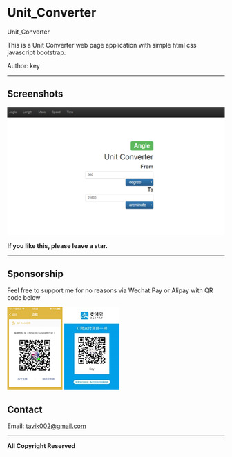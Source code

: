 # Unit_Converter

Unit_Converter
 
This is a Unit Converter web page application with simple html css javascript bootstrap. 

Author: key



-----

## Screenshots


![scr01](https://github.com/tavik000/Unit_Converter/raw/master/Screenshots/scr01.png)


**If you like this, please leave a star.**

-----

## Sponsorship
Feel free to support me for no reasons via Wechat Pay or Alipay with QR code below



![wechat pay](https://github.com/tavik000/Unit_Converter/raw/master/Screenshots/wechatpay.png)
![alipay](https://github.com/tavik000/Unit_Converter/raw/master/Screenshots/alipay.jpg)




## Contact



Email:  tavik002@gmail.com

-----

**All Copyright Reserved**
